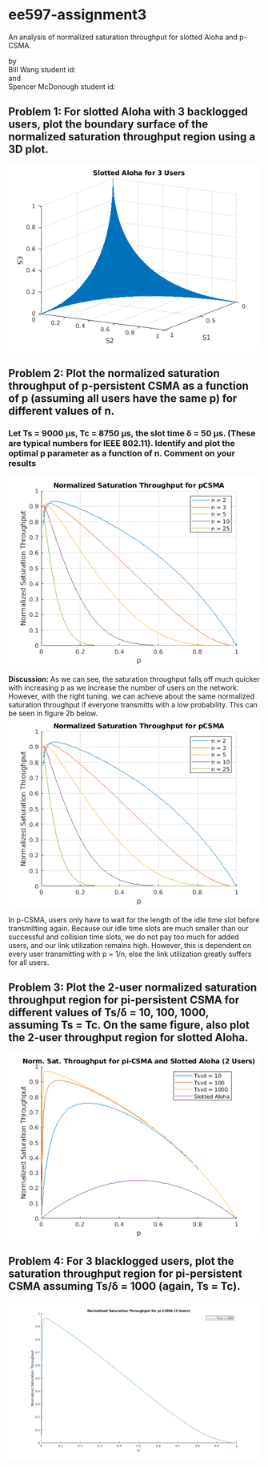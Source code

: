# ee597-assignment3
An analysis of normalized saturation throughput for slotted Aloha and p-CSMA.

by<br>
Bill Wang               student id:<br>
and<br>
Spencer McDonough       student id:<br>

## **Problem 1:** For slotted Aloha with 3 backlogged users, plot the boundary surface of the normalized saturation throughput region using a 3D plot.
![*Figure 1: Normalized Saturation Throughput for Slotted Aloha - 3 Users*](p1-slotted_aloha_3_users.png)

## **Problem 2:** Plot the normalized saturation throughput of p-persistent CSMA as a function of p (assuming all users have the same p) for different values of n.
### Let Ts = 9000 µs, Tc = 8750 µs, the slot time δ = 50 µs. (These are typical numbers for IEEE 802.11). Identify and plot the optimal p parameter as a function of n. Comment on your results
![*Figure 2a: Normalized Saturation Throughput for p-CSMA*](p2-pcsma_norm_sat_throughput.png)

**Discussion:** As we can see, the saturation throughput falls off much quicker with increasing p as we increase the number of users on the network. However, with the right tuning. we can achieve about the same normalized saturation throughput if everyone transmitts with a low probability. This can be seen in figure 2b below.
![*Figure 2b: Normalized Saturation Throughput for p-CSMA*](p2-pcsma_norm_sat_throughput.png)

In p-CSMA, users only have to wait for the length of the idle time slot before transmitting again. Because our idle time slots are much smaller than our successful and collision time slots, we do not pay too much for added users, and our link utilization remains high. However, this is dependent on every user transmitting with p = 1/n, else the link utilization greatly suffers for all users.

## **Problem 3:** Plot the 2-user normalized saturation throughput region for pi-persistent CSMA for different values of Ts/δ = 10, 100, 1000, assuming Ts = Tc. On the same figure, also plot the 2-user throughput region for slotted Aloha.
![*Figure 3: Normalized Saturation Throughput for p-CSMA vs Slotted Aloha*](p3-pCSMA_vs_slottedAloha.png)

## **Problem 4:** For 3 blacklogged users, plot the saturation throughput region for pi-persistent CSMA assuming Ts/δ = 1000 (again, Ts = Tc).
![*Figure 4: Normalized Saturation Throughput for p-CSMA - 3 Users*](p4-piCSMA.png)